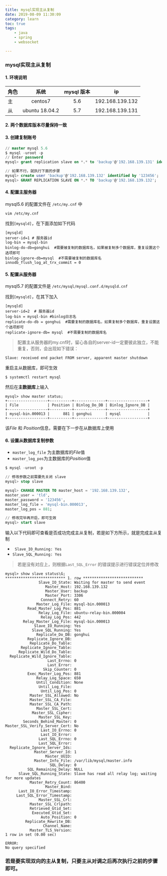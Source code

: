 ```yaml
---
title: mysql实现主从复制
date: 2019-08-09 11:30:09
category: learn
toc: true
tags:
    - java
    - spring
    - websocket

---
```


### mysql实现主从复制

#### 1. 环境说明

| 角色 |      系统      | mysql 版本 |       ip        |
| ---- | :------------: | :--------: | :-------------: |
| 主   |    centos7     |    5.6     | 192.168.139.132 |
| 从   | ubuntu 18.04.2 |    5.7     | 192.168.139.131 |

#### 2. 两个数据库版本尽量保持一致

#### 3. 创建复制账号

```sql
// master mysql 5.6
$ mysql -uroot -p
// Enter password
mysql> grant replication slave on *.* to 'backup'@'192.168.139.131' identified by '123456';

// 如果不行，就执行下面的步骤
mysql> create user 'backup'@'192.168.139.132' identified by '123456';
mysql> GRANT REPLICATION SLAVE ON *.* TO 'backup'@'192.168.139.132';

```



#### 4. 配置主服务器

mysql5.6 的配置文件在 `/etc/my.cnf` 中

```shell
vim /etc/my.cnf
```

找到`[mysqld]`，在下面添加如下代码

```
[mysqld]
server-id=1 # 服务器id
log-bin = mysql-bin 
binlog-do-db=gonghui  #需要被复制的数据库名，如果被复制多个数据库，重复设置这个选项即可
binlog-ignore-db=mysql  #不需要被复制的数据库名
innodb_flush_log_at_trx_commit = 0
```



#### 5. 配置从服务器

mysql5.7 的配置文件是 `/etc/mysql/mysql.conf.d/mysqld.cnf`

找到`[mysqld]`，在其下加入

```
[mysqld]
server-id=2  # 服务器id
log-bin = mysql-bin #binlog日志名
replicate-do-db = gonghui  #需要复制的数据库名，如果复制多个数据库，重复设置这个选项即可
replicate-ignore-db= mysql  #不需要复制的数据库名
```

> 配置主从服务器的my.cnf时，留心各自的server-id一定要彼此独立，不能重复，否则，会出现如下错误：

```
Slave: received end packet FROM server, apparent master shutdown
```

重启主从数据库，即可生效

```
$ systemctl restart mysql
```

然后在**主数据库**上输入

```mysql
mysql> show master status;
+------------------+----------+--------------+------------------+
| File             | Position | Binlog_Do_DB | Binlog_Ignore_DB |
+------------------+----------+--------------+------------------+
| mysql-bin.000013 |      881 | gonghui      | mysql            |
+------------------+----------+--------------+------------------+
```

该*File* 和 *Position*信息，需要在下一步在从数据库上使用



#### 6. 设置从数据库复制参数

* `master_log_file` 为主数据库的*File*值
* `master_log_pos`为主数据库的*Position*值

```sql
$ mysql -uroot -p

// 修改参数之前需要先关闭 slave
mysql> stop slave

mysql> CHANGE MASTER TO master_host = '192.168.139.132',
master_user = 'tld',
master_password = '123456',
master_log_file = 'mysql-bin.000013',
master_log_pos = 881;

// 修改完毕再开启，即可生效
mysql> start slave

```

输入以下代码即可查看是否成功完成主从复制，若是如下方所示，就是完成主从复制

* ` Slave_IO_Running: Yes`
* `Slave_SQL_Running: Yes`

>  若是没有对应上，则根据`Last_SQL_Error` 的错误提示进行错误定位并修改

```mysql
mysql> show slave status\G;
*************************** 1. row ***************************
               Slave_IO_State: Waiting for master to send event
                  Master_Host: 192.168.139.132
                  Master_User: backup
                  Master_Port: 3306
                Connect_Retry: 60
              Master_Log_File: mysql-bin.000013
          Read_Master_Log_Pos: 881
               Relay_Log_File: ubuntu-relay-bin.000004
                Relay_Log_Pos: 442
        Relay_Master_Log_File: mysql-bin.000013
             Slave_IO_Running: Yes
            Slave_SQL_Running: Yes
              Replicate_Do_DB: gonghui
          Replicate_Ignore_DB:
           Replicate_Do_Table:
       Replicate_Ignore_Table:
      Replicate_Wild_Do_Table:
  Replicate_Wild_Ignore_Table:
                   Last_Errno: 0
                   Last_Error:
                 Skip_Counter: 0
          Exec_Master_Log_Pos: 881
              Relay_Log_Space: 650
              Until_Condition: None
               Until_Log_File:
                Until_Log_Pos: 0
           Master_SSL_Allowed: No
           Master_SSL_CA_File:
           Master_SSL_CA_Path:
              Master_SSL_Cert:
            Master_SSL_Cipher:
               Master_SSL_Key:
        Seconds_Behind_Master: 0 
Master_SSL_Verify_Server_Cert: No
                Last_IO_Errno: 0 
                Last_IO_Error:
               Last_SQL_Errno: 0
               Last_SQL_Error:
  Replicate_Ignore_Server_Ids:
             Master_Server_Id: 1
                  Master_UUID:
             Master_Info_File: /var/lib/mysql/master.info
                    SQL_Delay: 0
          SQL_Remaining_Delay: NULL
      Slave_SQL_Running_State: Slave has read all relay log; waiting for more updates
           Master_Retry_Count: 86400
                  Master_Bind:
      Last_IO_Error_Timestamp:
     Last_SQL_Error_Timestamp:
               Master_SSL_Crl:      
           Master_SSL_Crlpath:      
           Retrieved_Gtid_Set:       
            Executed_Gtid_Set:        
                Auto_Position: 0      
         Replicate_Rewrite_DB:          
                 Channel_Name:       
           Master_TLS_Version:      
1 row in set (0.00 sec)     
                  
ERROR:             
No query specified
```

### 若是要实现双向的主从复制，只要主从对调之后再次执行之前的步骤即可。



